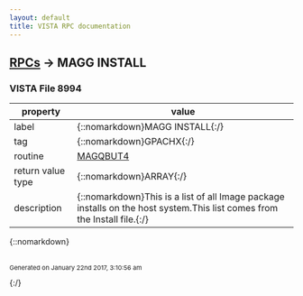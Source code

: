 ```yaml
---
layout: default
title: VISTA RPC documentation
---
```




## [RPCs](TableOfContent.md) &#8594; MAGG INSTALL 



### VISTA File 8994 


 property | value 
--- | --- 
 label | {::nomarkdown}MAGG INSTALL{:/}
 tag | {::nomarkdown}GPACHX{:/}
 routine | [MAGQBUT4](http://code.osehra.org/dox/Routine_MAGQBUT4_source.html)
 return value type | {::nomarkdown}ARRAY{:/}
 description | {::nomarkdown}This is a list of all Image package installs on the host system.This list comes from the Install file.{:/}

{::nomarkdown} <br/><br/><p style="font-size: 11px">Generated on January 22nd 2017, 3:10:56 am</p>{:/}